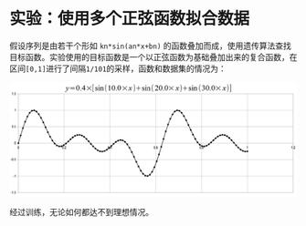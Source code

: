 # 实验：使用多个正弦函数拟合数据

假设序列是由若干个形如 `kn*sin(an*x+bn)` 的函数叠加而成，使用遗传算法查找目标函数。实验使用的目标函数是一个以正弦函数为基础叠加出来的复合函数，在区间`[0,1]`进行了间隔`1/101`的采样，函数和数据集的情况为：

![函数图像](TARGET.jpg)

经过训练，无论如何都达不到理想情况。
